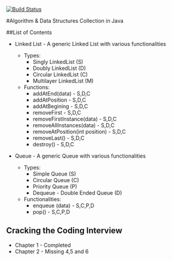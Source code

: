 [![Build Status](https://semaphoreci.com/api/v1/vivekpatani/algorithm-collection/branches/master/badge.svg)](https://semaphoreci.com/vivekpatani/algorithm-collection)

#Algorithm \& Data Structures Collection in Java

##List of Contents
* Linked List - A generic Linked List with various functionalities
	* Types:
		* Singly LinkedList (S)
		* Doubly LinkedList (D)
		* Circular LinkedList (C)
		* Multilayer LinkedList (M)
	* Functions:
		* addAtEnd(data) - S,D,C
		* addAtPosition - S,D,C
		* addAtBegining - S,D,C
		* removeFirst - S,D,C
		* removeFirstInstance(data) - S,D,C
		* removeAllInstances(data) - S,D,C
		* removeAtPosition(int position) - S,D,C
		* removeLast() - S,D,C
		* destroy() - S,D,C

* Queue - A generic Queue with various functionalities
	* Types:
		* Simple Queue (S)
		* Circular Queue (C)
		* Priority Queue (P)
		* Dequeue - Double Ended Queue (D)
	* Functionalities:
		* enqueue (data) - S,C,P,D
		* pop() - S,C,P,D

## Cracking the Coding Interview
* Chapter 1 - Completed
* Chapter 2 - Missing 4,5 and 6